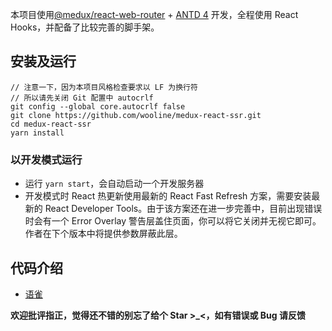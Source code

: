 本项目使用[@medux/react-web-router](https://github.com/wooline/medux/tree/master/packages/react-web-router) + [ANTD 4](https://ant.design/index-cn) 开发，全程使用 React Hooks，并配备了比较完善的脚手架。

## 安装及运行

```
// 注意一下，因为本项目风格检查要求以 LF 为换行符
// 所以请先关闭 Git 配置中 autocrlf
git config --global core.autocrlf false
git clone https://github.com/wooline/medux-react-ssr.git
cd medux-react-ssr
yarn install
```

### 以开发模式运行

- 运行 `yarn start`，会自动启动一个开发服务器
- 开发模式时 React 热更新使用最新的 React Fast Refresh 方案，需要安装最新的 React Developer Tools。由于该方案还在进一步完善中，目前出现错误时会有一个 Error Overlay 警告层盖住页面，你可以将它关闭并无视它即可。作者在下个版本中将提供参数屏蔽此层。

## 代码介绍

- [语雀](https://www.yuque.com/medux/docs/medux-react-ssr-2)

**欢迎批评指正，觉得还不错的别忘了给个 Star >\_<，如有错误或 Bug 请反馈**
